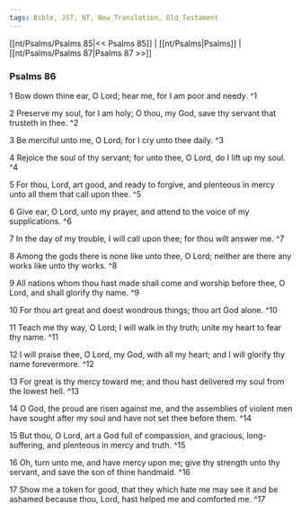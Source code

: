 ```yaml
---
tags: Bible, JST, NT, New_Translation, Old_Testament
---
```


[[nt/Psalms/Psalms 85|<< Psalms 85]] | [[nt/Psalms|Psalms]] | [[nt/Psalms/Psalms 87|Psalms 87 >>]]

### Psalms 86

1 Bow down thine ear, O Lord; hear me, for I am poor and needy.  ^1

2 Preserve my soul, for I am holy; O thou, my God, save thy servant that trusteth in thee.  ^2

3 Be merciful unto me, O Lord; for I cry unto thee daily.  ^3

4 Rejoice the soul of thy servant; for unto thee, O Lord, do I lift up my soul.  ^4

5 For thou, Lord, art good, and ready to forgive, and plenteous in mercy unto all them that call upon thee.  ^5

6 Give ear, O Lord, unto my prayer, and attend to the voice of my supplications.  ^6

7 In the day of my trouble, I will call upon thee; for thou wilt answer me.  ^7

8 Among the gods there is none like unto thee, O Lord; neither are there any works like unto thy works.  ^8

9 All nations whom thou hast made shall come and worship before thee, O Lord, and shall glorify thy name.  ^9

10 For thou art great and doest wondrous things; thou art God alone.  ^10

11 Teach me thy way, O Lord; I will walk in thy truth; unite my heart to fear thy name.  ^11

12 I will praise thee, O Lord, my God, with all my heart; and I will glorify thy name forevermore.  ^12

13 For great is thy mercy toward me; and thou hast delivered my soul from the lowest hell.  ^13

14 O God, the proud are risen against me, and the assemblies of violent men have sought after my soul and have not set thee before them.  ^14

15 But thou, O Lord, art a God full of compassion, and gracious, long-suffering, and plenteous in mercy and truth.  ^15

16 Oh, turn unto me, and have mercy upon me; give thy strength unto thy servant, and save the son of thine handmaid.  ^16

17 Show me a token for good, that they which hate me may see it and be ashamed because thou, Lord, hast helped me and comforted me.  ^17

 
